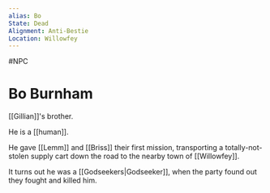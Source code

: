 ```yaml
---
alias: Bo
State: Dead
Alignment: Anti-Bestie
Location: Willowfey
---
```

#NPC
# Bo Burnham
[[Gillian]]'s brother. 

He is a [[human]].

He gave [[Lemm]] and [[Briss]] their first mission, transporting a totally-not-stolen supply cart down the road to the nearby town of [[Willowfey]]. 

It turns out he was a [[Godseekers|Godseeker]], when the party found out they fought and killed him.